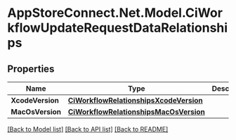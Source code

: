 # AppStoreConnect.Net.Model.CiWorkflowUpdateRequestDataRelationships

## Properties

Name | Type | Description | Notes
------------ | ------------- | ------------- | -------------
**XcodeVersion** | [**CiWorkflowRelationshipsXcodeVersion**](CiWorkflowRelationshipsXcodeVersion.md) |  | [optional] 
**MacOsVersion** | [**CiWorkflowRelationshipsMacOsVersion**](CiWorkflowRelationshipsMacOsVersion.md) |  | [optional] 

[[Back to Model list]](../README.md#documentation-for-models) [[Back to API list]](../README.md#documentation-for-api-endpoints) [[Back to README]](../README.md)

